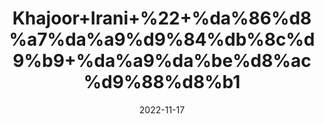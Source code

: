 ---
title: 'Khajoor+Irani+%22+%da%86%d8%a7%da%a9%d9%84%db%8c%d9%b9+%da%a9%da%be%d8%ac%d9%88%d8%b1'
date: '2022-11-17' 
metatag: '' 
inventory: '0' 
draft: false 
# meta description 
shortDescripton: 'Chocolate+Dates+%22+Good+source+of+iron%2c+for+healthy+red+blood+cells+allowing+oxygenation+to+cells+in+the+body'
description: 'Dry+Fruit+%da%88%d8%b1%d8%a7%d8%a6%db%8c+%d9%81%d8%b1%d9%88%d8%aa'
longdescription: ''
tags: ''
brand: ''
subCategory: ''
unit: '1 kg-Pk'
sellCount: '0'
featured: True
# product Price
price: '800.0'
# Product Short Description
shortDescription: 'Chocolate+Dates+%22+Good+source+of+iron%2c+for+healthy+red+blood+cells+allowing+oxygenation+to+cells+in+the+body'
productID: '711FA6A7-1F25-ED11-9968-005056B3A416'
type: 'products'
category: 'Dry+Fruit+%da%88%d8%b1%d8%a7%d8%a6%db%8c+%d9%81%d8%b1%d9%88%d8%aa' 
thumnailproduct: 'https://eraconnect.blob.core.windows.net/product-images/aminsaddiquidawakhana/711FA6A7-1F25-ED11-9968-005056B3A416.webp' 
images:
  - image: 'https://eraconnect.blob.core.windows.net/product-images/aminsaddiquidawakhana/711FA6A7-1F25-ED11-9968-005056B3A416.webp'  
Variants:
---